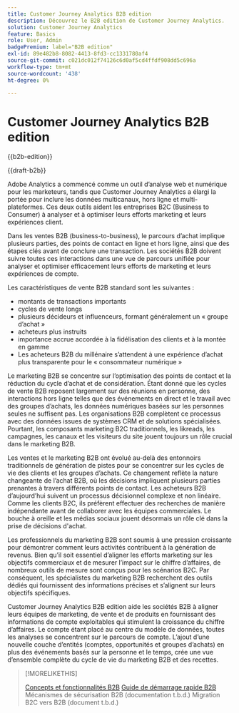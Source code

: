 ```yaml
---
title: Customer Journey Analytics B2B edition
description: Découvrez le B2B edition de Customer Journey Analytics.
solution: Customer Journey Analytics
feature: Basics
role: User, Admin
badgePremium: label="B2B edition"
exl-id: 89e482b8-8082-4413-8fd3-cc1331780af4
source-git-commit: c021dc012f74126c6d0af5cd4ffdf908dd5c696a
workflow-type: tm+mt
source-wordcount: '438'
ht-degree: 0%

---
```


# Customer Journey Analytics B2B edition

{{b2b-edition}}

{{draft-b2b}}

Adobe Analytics a commencé comme un outil d’analyse web et numérique pour les marketeurs, tandis que Customer Journey Analytics a élargi la portée pour inclure les données multicanaux, hors ligne et multi-plateformes.  Ces deux outils aident les entreprises B2C (Business to Consumer) à analyser et à optimiser leurs efforts marketing et leurs expériences client.

Dans les ventes B2B (business-to-business), le parcours d’achat implique plusieurs parties, des points de contact en ligne et hors ligne, ainsi que des étapes clés avant de conclure une transaction. Les sociétés B2B doivent suivre toutes ces interactions dans une vue de parcours unifiée pour analyser et optimiser efficacement leurs efforts de marketing et leurs expériences de compte.

Les caractéristiques de vente B2B standard sont les suivantes :

* montants de transactions importants
* cycles de vente longs
* plusieurs décideurs et influenceurs, formant généralement un « groupe d’achat »
* acheteurs plus instruits
* importance accrue accordée à la fidélisation des clients et à la montée en gamme
* Les acheteurs B2B du millénaire s’attendent à une expérience d’achat plus transparente pour le « consommateur numérique »

Le marketing B2B se concentre sur l’optimisation des points de contact et la réduction du cycle d’achat et de considération. Étant donné que les cycles de vente B2B reposent largement sur des réunions en personne, des interactions hors ligne telles que des événements en direct et le travail avec des groupes d’achats, les données numériques basées sur les personnes seules ne suffisent pas. Les organisations B2B complètent ce processus avec des données issues de systèmes CRM et de solutions spécialisées. Pourtant, les composants marketing B2C traditionnels, les likreads, les campagnes, les canaux et les visiteurs du site jouent toujours un rôle crucial dans le marketing B2B.

Les ventes et le marketing B2B ont évolué au-delà des entonnoirs traditionnels de génération de pistes pour se concentrer sur les cycles de vie des clients et les groupes d’achats. Ce changement reflète la nature changeante de l’achat B2B, où les décisions impliquent plusieurs parties prenantes à travers différents points de contact. Les acheteurs B2B d’aujourd’hui suivent un processus décisionnel complexe et non linéaire. Comme les clients B2C, ils préfèrent effectuer des recherches de manière indépendante avant de collaborer avec les équipes commerciales. Le bouche à oreille et les médias sociaux jouent désormais un rôle clé dans la prise de décisions d&#39;achat.

Les professionnels du marketing B2B sont soumis à une pression croissante pour démontrer comment leurs activités contribuent à la génération de revenus.  Bien qu’il soit essentiel d’aligner les efforts marketing sur les objectifs commerciaux et de mesurer l’impact sur le chiffre d’affaires, de nombreux outils de mesure sont conçus pour les scénarios B2C. Par conséquent, les spécialistes du marketing B2B recherchent des outils dédiés qui fournissent des informations précises et s’alignent sur leurs objectifs spécifiques.

Customer Journey Analytics B2B edition aide les sociétés B2B à aligner leurs équipes de marketing, de vente et de produits en fournissant des informations de compte exploitables qui stimulent la croissance du chiffre d’affaires. Le compte étant placé au centre du modèle de données, toutes les analyses se concentrent sur le parcours de compte. L’ajout d’une nouvelle couche d’entités (comptes, opportunités et groupes d’achats) en plus des événements basés sur la personne et le temps, crée une vue d’ensemble complète du cycle de vie du marketing B2B et des recettes.


>[!MORELIKETHIS]
>
>[Concepts et fonctionnalités B2B](cja-b2b-concepts-features.md)
>[Guide de démarrage rapide B2B ](cja-b2b-quick-start-guide.md)
>Mécanismes de sécurisation B2B (documentation t.b.d.)
>Migration B2C vers B2B (document t.b.d.)
>
